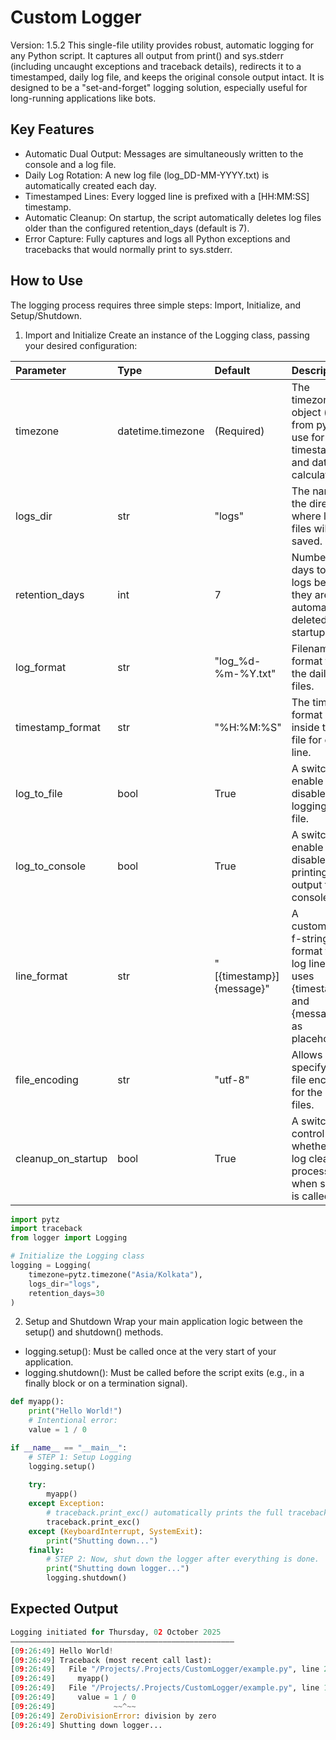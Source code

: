 # Custom Logger
Version: 1.5.2
This single-file utility provides robust, automatic logging for any Python script. It captures all output from print() and sys.stderr (including uncaught exceptions and traceback details), redirects it to a timestamped, daily log file, and keeps the original console output intact. It is designed to be a "set-and-forget" logging solution, especially useful for long-running applications like bots.

## Key Features
 * Automatic Dual Output: Messages are simultaneously written to the console and a log file.
 * Daily Log Rotation: A new log file (log_DD-MM-YYYY.txt) is automatically created each day.
 * Timestamped Lines: Every logged line is prefixed with a [HH:MM:SS] timestamp.
 * Automatic Cleanup: On startup, the script automatically deletes log files older than the configured retention_days (default is 7).
 * Error Capture: Fully captures and logs all Python exceptions and tracebacks that would normally print to sys.stderr.

## How to Use
The logging process requires three simple steps: Import, Initialize, and Setup/Shutdown.
1. Import and Initialize
Create an instance of the Logging class, passing your desired configuration:

Parameter           | Type               | Default                    | Description                                                                                            |
:------------------ | :----------------- | :------------------------- | :----------------------------------------------------------------------------------------------------- |
timezone            | datetime.timezone  | (Required)                 | The timezone object (e.g., from pytz) to use for all timestamps and date calculations.                 |
logs_dir            | str                | "logs"                     | The name of the directory where log files will be saved.                                               |
retention_days      | int                | 7                          | Number of days to keep logs before they are automatically deleted on startup.                          |
log_format          | str                | "log_%d-%m-%Y.txt"         | Filename format for the daily log files.                                                               |
timestamp_format    | str                | "%H:%M:%S"                 | The time format used inside the log file for each line.                                                |
log_to_file         | bool               | True                       | A switch to enable or disable logging to a file.                                                       |
log_to_console      | bool               | True                       | A switch to enable or disable printing output to the console.                                          |
line_format         | str                | "[{timestamp}] {message}"  | A customizable f-string like format for log lines. It uses {timestamp} and {message} as placeholders.  |
file_encoding       | str                | "utf-8"                    | Allows you to specify the file encoding for the log files.                                             |
cleanup_on_startup  | bool               | True                       | A switch to control whether the log cleanup process runs when setup() is called.                       |

```python
import pytz
import traceback
from logger import Logging

# Initialize the Logging class
logging = Logging(
    timezone=pytz.timezone("Asia/Kolkata"),
    logs_dir="logs",
    retention_days=30
)
```

2. Setup and Shutdown
Wrap your main application logic between the setup() and shutdown() methods.
 * logging.setup(): Must be called once at the very start of your application.
 * logging.shutdown(): Must be called before the script exits (e.g., in a finally block or on a termination signal).

```python
def myapp():
    print("Hello World!")
    # Intentional error:
    value = 1 / 0

if __name__ == "__main__":
    # STEP 1: Setup Logging
    logging.setup()
    
    try:
        myapp()
    except Exception:
        # traceback.print_exc() automatically prints the full traceback
        traceback.print_exc()
    except (KeyboardInterrupt, SystemExit):
        print("Shutting down...")
    finally:
        # STEP 2: Now, shut down the logger after everything is done.
        print("Shutting down logger...")
        logging.shutdown()
```

## Expected Output
```python
Logging initiated for Thursday, 02 October 2025
––––––––––––––––––––––––––––––––––––––––––––––––––
[09:26:49] Hello World!
[09:26:49] Traceback (most recent call last):
[09:26:49]   File "/Projects/.Projects/CustomLogger/example.py", line 22, in <module>
[09:26:49]     myapp()
[09:26:49]   File "/Projects/.Projects/CustomLogger/example.py", line 15, in myapp
[09:26:49]     value = 1 / 0
[09:26:49]             ~~^~~
[09:26:49] ZeroDivisionError: division by zero
[09:26:49] Shutting down logger...
```